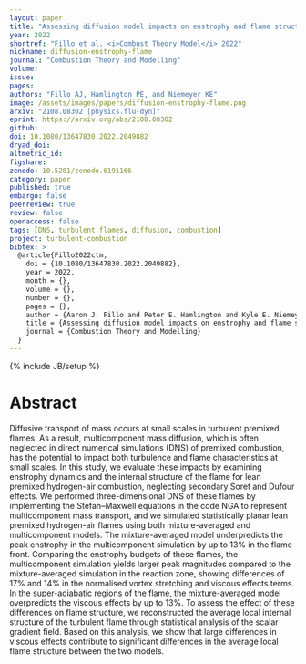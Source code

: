 ```yaml
---
layout: paper
title: "Assessing diffusion model impacts on enstrophy and flame structure in turbulent lean premixed flames"
year: 2022
shortref: "Fillo et al. <i>Combust Theory Model</i> 2022"
nickname: diffusion-enstrophy-flame
journal: "Combustion Theory and Modelling"
volume: 
issue: 
pages: 
authors: "Fillo AJ, Hamlington PE, and Niemeyer KE"
image: /assets/images/papers/diffusion-enstrophy-flame.png
arxiv: "2108.08302 [physics.flu-dyn]"
eprint: https://arxiv.org/abs/2108.08302
github: 
doi: 10.1080/13647830.2022.2049882
dryad_doi:
altmetric_id: 
figshare:
zenodo: 10.5281/zenodo.6191166
category: paper
published: true
embargo: false
peerreview: true
review: false
openaccess: false
tags: [DNS, turbulent flames, diffusion, combustion]
project: turbulent-combustion
bibtex: >
  @article{Fillo2022ctm,
    doi = {10.1080/13647830.2022.2049882},
    year = 2022,
    month = {},
    volume = {},
    number = {},
    pages = {},
    author = {Aaron J. Fillo and Peter E. Hamlington and Kyle E. Niemeyer},
    title = {Assessing diffusion model impacts on enstrophy and flame structure in turbulent lean premixed flames},
    journal = {Combustion Theory and Modelling}
  }
---
```

{% include JB/setup %}

# Abstract

Diffusive transport of mass occurs at small scales in turbulent premixed flames. As a result, multicomponent mass diffusion, which is often neglected in direct numerical simulations (DNS) of premixed combustion, has the potential to impact both turbulence and flame characteristics at small scales. In this study, we evaluate these impacts by examining enstrophy dynamics and the internal structure of the flame for lean premixed hydrogen-air combustion, neglecting secondary Soret and Dufour effects. We performed three-dimensional DNS of these flames by implementing the Stefan–Maxwell equations in the code NGA to represent multicomponent mass transport, and we simulated statistically planar lean premixed hydrogen-air flames using both mixture-averaged and multicomponent models. The mixture-averaged model underpredicts the peak enstrophy in the multicomponent simulation by up to 13% in the flame front. Comparing the enstrophy budgets of these flames, the multicomponent simulation yields larger peak magnitudes compared to the mixture-averaged simulation in the reaction zone, showing differences of 17% and 14% in the normalised vortex stretching and viscous effects terms. In the super-adiabatic regions of the flame, the mixture-averaged model overpredicts the viscous effects by up to 13%. To assess the effect of these differences on flame structure, we reconstructed the average local internal structure of the turbulent flame through statistical analysis of the scalar gradient field. Based on this analysis, we show that large differences in viscous effects contribute to significant differences in the average local flame structure between the two models.
